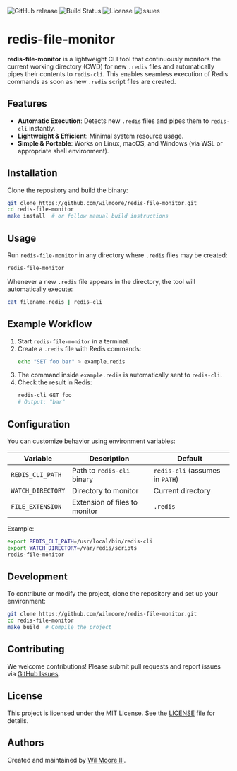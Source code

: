 ![GitHub release](https://img.shields.io/github/v/release/wilmoore/redis-file-monitor)
![Build Status](https://img.shields.io/github/actions/workflow/status/wilmoore/redis-file-monitor/ci.yml)
![License](https://img.shields.io/github/license/wilmoore/redis-file-monitor)
![Issues](https://img.shields.io/github/issues/wilmoore/redis-file-monitor)

# redis-file-monitor

**redis-file-monitor** is a lightweight CLI tool that continuously monitors the current working directory (CWD) for new `.redis` files and automatically pipes their contents to `redis-cli`. This enables seamless execution of Redis commands as soon as new `.redis` script files are created.

## Features

- **Automatic Execution**: Detects new `.redis` files and pipes them to `redis-cli` instantly.
- **Lightweight & Efficient**: Minimal system resource usage.
- **Simple & Portable**: Works on Linux, macOS, and Windows (via WSL or appropriate shell environment).

## Installation

Clone the repository and build the binary:

```sh
git clone https://github.com/wilmoore/redis-file-monitor.git
cd redis-file-monitor
make install  # or follow manual build instructions
```

## Usage

Run `redis-file-monitor` in any directory where `.redis` files may be created:

```sh
redis-file-monitor
```

Whenever a new `.redis` file appears in the directory, the tool will automatically execute:

```sh
cat filename.redis | redis-cli
```

## Example Workflow

1. Start `redis-file-monitor` in a terminal.
2. Create a `.redis` file with Redis commands:
   ```sh
   echo "SET foo bar" > example.redis
   ```
3. The command inside `example.redis` is automatically sent to `redis-cli`.
4. Check the result in Redis:
   ```sh
   redis-cli GET foo
   # Output: "bar"
   ```

## Configuration

You can customize behavior using environment variables:

| Variable | Description | Default |
|----------|-------------|---------|
| `REDIS_CLI_PATH` | Path to `redis-cli` binary | `redis-cli` (assumes in `PATH`) |
| `WATCH_DIRECTORY` | Directory to monitor | Current directory |
| `FILE_EXTENSION` | Extension of files to monitor | `.redis` |

Example:

```sh
export REDIS_CLI_PATH=/usr/local/bin/redis-cli
export WATCH_DIRECTORY=/var/redis/scripts
redis-file-monitor
```

## Development

To contribute or modify the project, clone the repository and set up your environment:

```sh
git clone https://github.com/wilmoore/redis-file-monitor.git
cd redis-file-monitor
make build  # Compile the project
```

## Contributing

We welcome contributions! Please submit pull requests and report issues via [GitHub Issues](https://github.com/wilmoore/redis-file-monitor/issues).

## License

This project is licensed under the MIT License. See the [LICENSE](LICENSE) file for details.

## Authors

Created and maintained by [Wil Moore III](https://github.com/wilmoore).
